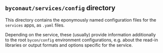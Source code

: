 ## `byconaut/services/config` directory

This directory contains the eponymously named configuration files for the
`services` apps, as `.yaml` files.

Depending on the service, these (usually) provide information additionally to
the root `bycon/config` environment configurations, e.g. about the read-in
libraries or output formats and options specific for the service.
